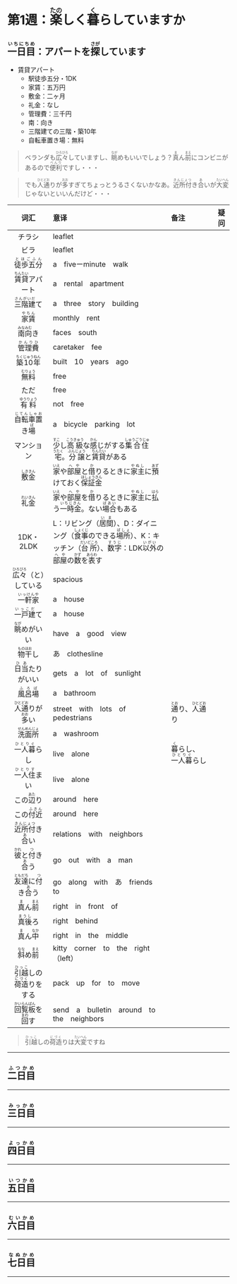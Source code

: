 # 第1週：<ruby>楽<rt>たの</rt></ruby>しく<ruby>暮<rt>く</rt></ruby>らしていますか

## <ruby>一日目<rt>いちにちめ</rt></ruby>：アパートを<ruby>探<rt>さが</rt></ruby>しています

- 賃貸アパート
    - 駅徒歩五分・1DK
    - 家賃：五万円
    - 敷金：二ヶ月
    - 礼金：なし
    - 管理費：三千円
    - 南：向き
    - 三階建ての三階・築10年
    - 自転車置き場：無料

> ベランダも<ruby>広々<rt>ひろびろ</rt></ruby>していますし、<ruby>眺<rt>なが</rt></ruby>めもいいでしょう？<ruby>真<rt>ま</rt></ruby>ん<ruby>前<rt>まえ</rt></ruby>にコンビニがあるので<ruby>便利<rt>べんり</rt></ruby>ですし・・・

> でも<ruby>人通<rt>ひとどお</rt></ruby>りが<ruby>多<rt>おお</rt></ruby>すぎてちょっとうるさくないかなあ。<ruby>近所付<rt>きんじょつ</rt></ruby>き<ruby>合<rt>あ</rt></ruby>いが<ruby>大変<rt>たいへん</rt></ruby>じゃないといいんだけど・・・

|词汇|意译|备注|疑问|
|:---:|:---|:---|:---|
|チラシ|leaflet|||
|ビラ|leaflet|||
|<ruby>徒歩五分<rt>とほごふん</rt></ruby>|a　fiveーminute　walk|||
|<ruby>賃貸<rt>ちんたい</rt></ruby>アパート|a　rental　apartment|||
|<ruby>三階建<rt>さんがいだ</rt></ruby>て|a　three　story　building|||
|<ruby>家賃<rt>やちん</rt></ruby>|monthly　rent|||
|<ruby>南向<rt>みなみむ</rt></ruby>き|faces　south|||
|<ruby>管理費<rt>かんりひ</rt></ruby>|caretaker　fee|||
|<ruby>築10年<rt>ちくじゅうねん</rt></ruby>|built　10　years　ago|||
|<ruby>無料<rt>むりょう</rt></ruby>|free|||
|ただ|free|||
|<ruby>有料<rt>ゆうりょう</rt></ruby>|not　free|||
|<ruby>自転車置<rt>じてんしゃお</rt></ruby>き<ruby>場<rt>ば</rt></ruby>|a　bicycle　parking　lot|||
|マンション|<ruby>少<rt>すこ</rt></ruby>し<ruby>高級<rt>こうきゅう</rt></ruby>な<ruby>感<rt>かん</rt></ruby>じがする<ruby>集合住宅<rt>しゅうごうじゅうたく</rt></ruby>。<ruby>分譲<rt>ぶんじょう</rt></ruby>と<ruby>賃貸<rt>ちんたい</rt></ruby>がある|||
|<ruby>敷金<rt>しききん</rt></ruby>|<ruby>家<rt>いえ</rt></ruby>や<ruby>部屋<rt>へや</rt></ruby>と<ruby>借<rt>か</rt></ruby>りるときに<ruby>家主<rt>やぬし</rt></ruby>に<ruby>預<rt>あず</rt></ruby>けておく<ruby>保証金<rt>ほしょうきん</rt></ruby>|||
|<ruby>礼金<rt>れいきん</rt></ruby>|<ruby>家<rt>いえ</rt></ruby>や<ruby>部屋<rt>へや</rt></ruby>を<ruby>借<rt>か</rt></ruby>りるときに<ruby>家主<rt>やぬし</rt></ruby>に<ruby>払<rt>はら</rt></ruby>う<ruby>一時金<rt>いちじきん</rt></ruby>。ない<ruby>場合<rt>ばあい</rt></ruby>もある|||
|1DK・2LDK|L：リビング（<ruby>居間<rt>いま</rt></ruby>）、D：ダイニング（<ruby>食事<rt>しょくじ</rt></ruby>のできる<ruby>場所<rt>ばしょ</rt></ruby>）、K：キッチン（<ruby>台所<rt>だいどころ</rt></ruby>）、<ruby>数字<rt>すうじ</rt></ruby>：LDK<ruby>以外<rt>いがい</rt></ruby>の<ruby>部屋<rt>へや</rt></ruby>の<ruby>数<rt>かず</rt></ruby>を<ruby>表<rt>あらわ</rt></ruby>す|||
|<ruby>広々<rt>ひろびろ</rt></ruby>（と）している|spacious|||
|<ruby>一軒家<rt>いっけんや</rt></ruby>|a　house|||
|<ruby>一戸建<rt>いっこだ</rt></ruby>て|a　house|||
|<ruby>眺<rt>なが</rt></ruby>めがいい|have　a　good　view|||
|<ruby>物干<rt>ものほお</rt></ruby>し|あ　clothesline|||
|<ruby>日当<rt>ひあ</rt></ruby>たりがいい|gets　a　lot　of　sunlight|||
|<ruby>風呂場<rt>ふろば</rt></ruby>|a　bathroom|||
|<ruby>人通<rt>ひとどお</rt></ruby>りが<ruby>多<rt>おお</rt></ruby>い|street　with　lots　of　pedestrians|<ruby>通<rt>とお</rt></ruby>り、<ruby>人通<rt>ひとどお</rt></ruby>り||
|<ruby>洗面所<rt>せんめんじょ</rt></ruby>|a　washroom|||
|<ruby>一人暮<rt>ひとりぐ</rt></ruby>らし|live　alone|<ruby>暮<rt>く</rt></ruby>らし、<ruby>一人暮<rt>ひとりぐ</rt></ruby>らし||
|<ruby>一人住<rt>ひとりす</rt></ruby>まい|live　alone|||
|この<ruby>辺<rt>あた</rt></ruby>り|around　here|||
|この<ruby>付近<rt>ふきん</rt></ruby>|around　here|||
|<ruby>近所付<rt>きんじょつ</rt></ruby>き<ruby>合<rt>あ</rt></ruby>い|relations　with　neighbors|||
|<ruby>彼<rt>かれ</rt></ruby>と<ruby>付<rt>つ</rt></ruby>き<ruby>合<rt>あ</rt></ruby>う|go　out　with　a　man|||
|<ruby>友達<rt>ともだち</rt></ruby>に<ruby>付<rt>つ</rt></ruby>き<ruby>合<rt>あ</rt></ruby>う|go　along　with　あ　friends　to|||
|<ruby>真<rt>ま</rt></ruby>ん<ruby>前<rt>まえ</rt></ruby>|right　in　front　of|||
|<ruby>真後<rt>まうし</rt></ruby>ろ|right　behind|||
|<ruby>真<rt>ま</rt></ruby>ん<ruby>中<rt>なか</rt></ruby>|right　in　the　middle|||
|<ruby>斜<rt>なな</rt></ruby>め<ruby>前<rt>まえ</rt></ruby>|kitty　corner　to　the　right（left）|||
|<ruby>引越<rt>ひっこ</rt></ruby>しの<ruby>荷造<rt>にづく</rt></ruby>りをする|pack　up　for　to　move|||
|<ruby>回覧板<rt>かいらんばん</rt></ruby>を<ruby>回<rt>まわ</rt></ruby>す|send　a　bulletin　around　to　the　neighbors|||

> <ruby>引越<rt>ひっこ</rt></ruby>しの<ruby>荷造<rt>にづく</rt></ruby>りは<ruby>大変<rt>たいへん</rt></ruby>ですね


---

## <ruby>二日目<rt>ふつかめ</rt></ruby>

---

## <ruby>三日目<rt>みっかめ</rt></ruby>

---

## <ruby>四日目<rt>よっかめ</rt></ruby>

---

## <ruby>五日目<rt>いつかめ</rt></ruby>

---

## <ruby>六日目<rt>むいかめ</rt></ruby>

---

## <ruby>七日目<rt>なぬかめ</rt></ruby>

---


